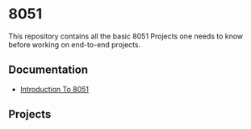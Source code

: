 # 8051

This repository contains all the basic 8051 Projects one needs to know before working on end-to-end projects.


## Documentation

- [Introduction To 8051]()


## Projects

